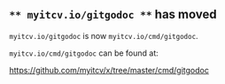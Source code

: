 ## `** myitcv.io/gitgodoc **` has moved

`myitcv.io/gitgodoc` is now `myitcv.io/cmd/gitgodoc`.

`myitcv.io/cmd/gitgodoc` can be found at:

https://github.com/myitcv/x/tree/master/cmd/gitgodoc
